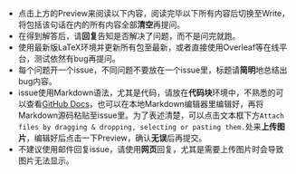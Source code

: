 - 点击上方的Preview来阅读以下内容，阅读完毕以下所有内容后切换至Write，将包括该句话在内的所有内容全部**清空**再提问。
- 在得到解答后，请**回复**告知是否解决了问题，而不是问完就跑。
- 使用最新版LaTeX环境并更新所有包至最新，或者直接使用Overleaf等在线平台，测试依然有bug再提问。
- 每个问题开一个issue，不同问题不要放在一个issue里，标题请**简明**地总结出bug内容。
- issue使用Markdown语法，尤其是代码，请放在**代码块**环境中，不熟悉的可以查看[GitHub Docs](https://docs.github.com/en/github/writing-on-github/getting-started-with-writing-and-formatting-on-github/basic-writing-and-formatting-syntax)，也可以在本地Markdown编辑器里编辑好，再将Markdown源码粘贴至issue里。为了表述清楚，可以点击文本框下方`Attach files by dragging & dropping, selecting or pasting them.`处来**上传图片**，编辑好后点击一下Preview，确认**无误**后再提交。
- 不建议使用邮件回复issue，请使用**网页**回复，尤其是需要上传图片时会导致图片无法显示。
